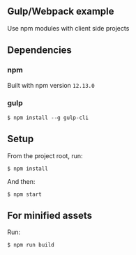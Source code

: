 ## Gulp/Webpack example

Use npm modules with client side projects

## Dependencies

### npm

Built with npm version `12.13.0`

### gulp

```
$ npm install --g gulp-cli
```

## Setup

From the project root, run:

```
$ npm install
```

And then:

```
$ npm start
```

## For minified assets

Run:

```
$ npm run build
```
